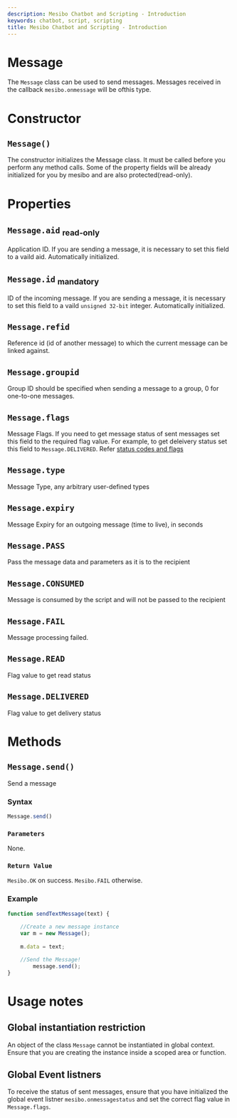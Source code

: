 ```yaml
---
description: Mesibo Chatbot and Scripting - Introduction
keywords: chatbot, script, scripting
title: Mesibo Chatbot and Scripting - Introduction
---
```


# Message  
The `Message` class can be used to send messages. Messages received in the callback `mesibo.onmessage` will be ofthis type. 

# Constructor  

## `Message()`  
The constructor initializes the Message class. It must be called before you perform any method calls. 
Some of the property fields will be already initialized for you by mesibo and are also protected(read-only).

# Properties  

## `Message.aid` <sub>read-only</sub> 
Application ID. If you are sending a message, it is necessary to set this field to a vaild aid. Automatically initialized.

## `Message.id` <sub>mandatory</sub> 
ID of the incoming message. If you are sending a message, it is necessary to set this field to a vaild 
`unsigned 32-bit` integer. Automatically initialized.

## `Message.refid`  
 Reference id (id of another message) to which the current message can be linked against.

## `Message.groupid`  
Group ID should be specified when sending a message to a group, 0 for one-to-one messages.

## `Message.flags`  
Message Flags. If you need to get message status of sent messages set this field to the required flag value.
For example, to get deleivery status set this field to `Message.DELIVERED`.
Refer [status codes and flags](https://mesibo.com/documentation/api/real-time-api/data-structures/#messageparams)

## `Message.type`  
Message Type, any arbitrary user-defined types

## `Message.expiry`  
Message Expiry for an outgoing message (time to live), in seconds

## `Message.PASS`
Pass the message data and parameters as it is to the recipient 

## `Message.CONSUMED`
Message is consumed by the script and will not be passed to the recipient 

## `Message.FAIL`
Message processing failed. 

## `Message.READ`
Flag value to get read status

## `Message.DELIVERED` 
Flag value to get delivery status

# Methods

## `Message.send()`   
Send a message

### Syntax

```javascript
Message.send()
```
### `Parameters`
None.

### `Return Value`
`Mesibo.OK` on success.
`Mesibo.FAIL` otherwise.

### Example

```javascript
function sendTextMessage(text) {
	
	//Create a new message instance
	var m = new Message();
       		
	m.data = text;

	//Send the Message!	
        message.send();	
}
```


# Usage notes

## Global instantiation restriction  
An object of the class `Message` cannot be instantiated in global context. Ensure that you are creating the instance inside a scoped area or function.

## Global Event listners
To receive the status of sent messages, ensure that you have initialized the global event listner `mesibo.onmessagestatus` and set the correct flag value in `Message.flags`.
